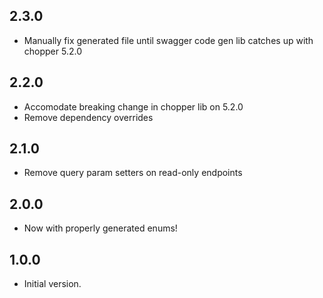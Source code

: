 ## 2.3.0

- Manually fix generated file until swagger code gen lib catches up with chopper 5.2.0

## 2.2.0

- Accomodate breaking change in chopper lib on 5.2.0
- Remove dependency overrides

## 2.1.0

- Remove query param setters on read-only endpoints
## 2.0.0

- Now with properly generated enums!

## 1.0.0

- Initial version.
